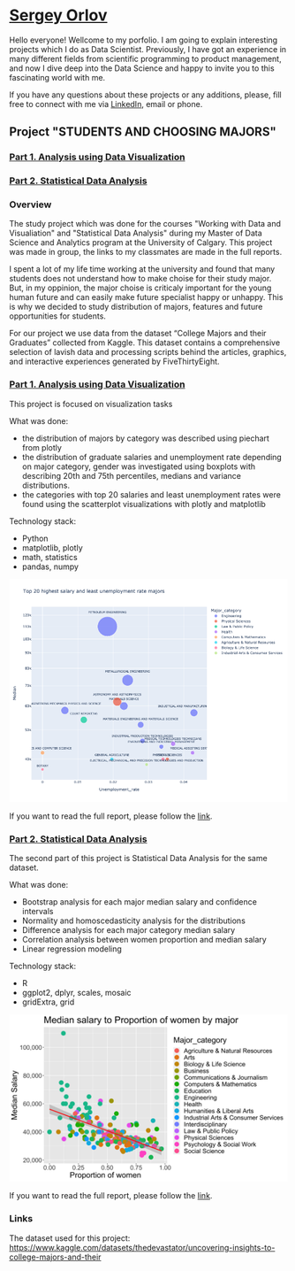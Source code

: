 # [Sergey Orlov](https://www.linkedin.com/in/orlovtsu/)


Hello everyone! Wellcome to my porfolio. I am going to explain interesting projects which I do as Data Scientist.
Previously, I have got an experience in many different fields from scientific programming to product management, and now I dive deep into the Data Science and happy to invite you to this fascinating world with me. 


If you have any questions about these projects or any additions, please, fill free to connect with me via [LinkedIn](https://www.linkedin.com/in/orlovtsu/), email or phone.



## Project "STUDENTS AND CHOOSING MAJORS"

### [Part 1. Analysis using Data Visualization](https://github.com/orlovtsu/portfolio/blob/main/university_majors/README.md)
### [Part 2. Statistical Data Analysis](https://github.com/orlovtsu/portfolio/blob/main/university_majors_stat/README.md)

### Overview
The study project which was done for the courses "Working with Data and Visualiation" and "Statistical Data Analysis" during my Master of Data Science and Analytics program at the University of Calgary. This project was made in group, the links to my classmates are made in the full reports. 

I spent a lot of my life time working at the university and found that many students does not understand how to make choise for their study major. But, in my oppinion, the major choise is criticaly important for the young human future and can easily make future specialist happy or unhappy. This is why we decided to study distribution of majors, features and future opportunities for students. 

For our project we use data from the dataset “College Majors and their Graduates” collected from Kaggle. This dataset contains a comprehensive selection of lavish data and processing scripts behind the articles, graphics, and interactive experiences generated by FiveThirtyEight.

### [Part 1. Analysis using Data Visualization](https://github.com/orlovtsu/portfolio/blob/main/university_majors/README.md)

This project is focused on visualization tasks

What was done:
- the distribution of majors by category was described using piechart from plotly
- the distribution of graduate salaries and unemployment rate depending on major category, gender was investigated using boxplots with describing 20th and 75th percentiles, medians and variance distributions.
- the categories with top 20 salaries and least unemployment rates were found using the scatterplot visualizations with plotly and matplotlib

Technology stack:
- Python
- matplotlib, plotly
- math, statistics
- pandas, numpy

![Top 20 salaries and least unemployment rate](/university_majors/images/fig12.png)

If you want to read the full report, please follow the [link](/university_majors_stat/README.md).

### [Part 2. Statistical Data Analysis](https://github.com/orlovtsu/portfolio/blob/main/university_majors_stat/README.md)

The second part of this project is Statistical Data Analysis for the same dataset. 

What was done:
- Bootstrap analysis for each major median salary and confidence intervals
- Normality and homoscedasticity analysis for the distributions
- Difference analysis for each major category median salary
- Correlation analysis between women proportion and median salary
- Linear regression modeling 

Technology stack:
- R
- ggplot2, dplyr, scales, mosaic
- gridExtra, grid

![Median salary to Proportion of women by major](/university_majors_stat/images/salary_correlation.png)

If you want to read the full report, please follow the [link](/university_majors_stat/README.md).

### Links 
The dataset used for this project: https://www.kaggle.com/datasets/thedevastator/uncovering-insights-to-college-majors-and-their
